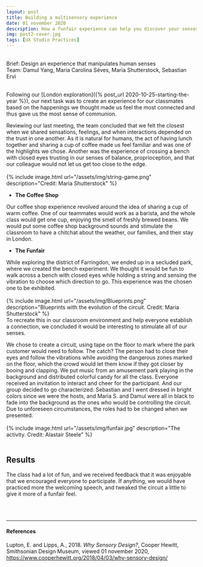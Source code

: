 ```yaml
---
layout: post
title: Building a multisensory experience
date: 01 november 2020
description: How a funfair experience can help you discover your senses. 
img: post2-cover.jpg
tags: [UX Studio Practices] 
---
```


<p class="about-content-box"> <br> 
Brief: Design an experience that manipulates human senses
<BR>
Team: Damul Yang, Maria Carolina Séves, Maria Shutterstock, Sebastian Ervi 
<br><br></p>

Following our [London exploration]({% post_url 2020-10-25-starting-the-year %}), our next task was to create an experience for our classmates based on the happenings we thought made us feel the most connected and thus gave us the most sense of communion.

Reviewing our last meeting, the team concluded that we felt the closest when we shared sensations, feelings, and when interactions depended on the trust in one another.  As it is natural for humans, the act of having lunch together and sharing a cup of coffee made us feel familiar and was one of the highlights we chose.  Another was the experience of crossing a bench with closed eyes trusting in our senses of balance, proprioception, and that our colleague would not let us get too close to the edge.
<br>
<br>
{% include image.html url="/assets/img/string-game.png" description="Credit: Maria Shutterstock" %}
<br>

* **The Coffee Shop**

Our coffee shop experience revolved around the idea of sharing a cup of warm coffee. One of our teammates would work as a barista, and the whole class would get one cup, enjoying the smell of freshly brewed beans. We would put some coffee shop background sounds and stimulate the classroom to have a chitchat about the weather, our families, and their stay in London.


* **The Funfair**

While exploring the district of Farringdon, we ended up in a secluded park, where we created the bench experiment. We thought it would be fun to walk across a bench with closed eyes while holding a string and sensing the vibration to choose which direction to go. This experience was the chosen one to be exhibited.
<br>
<br>
{% include image.html url="/assets/img/Blueprints.png" description="Blueprints with the evolution of the circuit. Credit: Maria Shutterstock" %}
<br>
To recreate this in our classroom environment and help everyone establish a connection, we concluded it would be interesting to stimulate all of our senses. 

We chose to create a circuit, using tape on the floor to mark where the park customer would need to follow. The catch? The person had to close their eyes and follow the vibrations while avoiding the dangerous zones marked on the floor, which the crowd would let them know if they got closer by booing and clapping. We put music from an amusement park playing in the background and distributed colorful candy for all the class. Everyone received an invitation to interact and cheer for the participant. And our group decided to go characterized: Sebastian and I went dressed in bright colors since we were the hosts, and Maria S. and Damul were all in black to fade into the background as the ones who would be controlling the circuit. Due to unforeseen circumstances, the roles had to be changed when we presented.
<br>
<br>
{% include image.html url="/assets/img/funfair.jpg" description="The activity. Credit: Alastair Steele" %}
<br>
<br>

## **Results**


The class had a lot of fun, and we received feedback that it was enjoyable that we encouraged everyone to participate. If anything, we would have practiced more the welcoming speech, and tweaked the circuit a little to give it more of a funfair feel.


<br>
<br>

***

#### References

Lupton, E. and Lipps, A., 2018. *Why Sensory Design?*, Cooper Hewitt, Smithsonian Design Museum, viewed 01 november 2020, <https://www.cooperhewitt.org/2018/04/03/why-sensory-design/> 





<!-- {% include image.html url="/assets/img/The_Human_Senses.jpg" description="My cat, Robert Downey Jr." %}

|![The human senses]({{site.baseurl}}/assets/img/The_Human_Senses.jpg)| 
|:--:| 
| *the human senses* | -->
